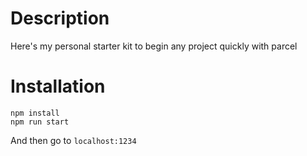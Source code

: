 # Description
Here's my personal starter kit to begin any project quickly with parcel

# Installation
``` 
npm install
npm run start
```

And then go to `localhost:1234`
